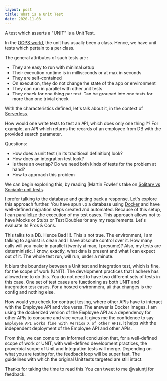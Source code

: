 ```yaml
---
layout: post
title: What is a Unit Test
date: 2020-11-08
---
```


A test which asserts a "UNIT" is a Unit Test.

In the [OOPS world](https://en.wikipedia.org/wiki/Object-oriented_programming), the unit has usually been a class. Hence, we have unit tests which pertain to a per class.

The general attributes of such tests are :

- They are easy to run with minimal setup
- Their execution runtime is in milliseconds or at max in seconds
- They are self-contained
- On execution, they do not change the state of the app or environment
- They can run in parallel with other unit tests
- They check for one thing per test. Can be grouped into one tests for more than one trivial check

With the characteristics defined, let's talk about it, in the context of 
[Serverless](https://en.wikipedia.org/wiki/Serverless_computing).

How would one write tests to test an API, which does only one thing ?? For example, an API which returns the records of an employee from DB with the provided search parameter.

Questions:
 - How does a unit test (in its traditional definition) look?
 - How does an integration test look?
 - Is there an overlap? Do we need both kinds of tests for the problem at hand?
 - How to approach this problem

We can begin exploring this, by reading [Martin Fowler's take on [Solitary vs Sociable unit tests](https://www.martinfowler.com/bliki/UnitTest.html). 
 
I prefer talking to the database and getting back a response. Let's explore this approach further. You have spun up a database using [Docker](https://www.docker.com/) and have well-defined migration steps created and automated. Because of this setup, I can parallelize the execution of my test cases. This approach allows not to have Mocks or Stubs or Test Doubles for any my requirements. Let's evaluate its Pros & Cons.

This talks to a DB. Hence Bad !!!. This is not true. The environment, I am talking to against is clean and I have absolute control over it. How many calls will you make in parallel (twenty at max, I presume)? Also, my tests are deterministic. I know, exactly, what data is present and what I can expect out of it. The whole test run, will run, under a minute.

It blurs the boundary between a Unit test and Integration test, which is fine, for the scope of work (UNIT). The development practices that I adhere has allowed me to do this. You do not need to have two different sets of tests in this case. One set of test cases are functioning as both UNIT and Integration test cases. For a hosted environment, all that changes is the config and nothing else.

How would you check for contract testing, where other APIs have to interact with the Employee API and vice versa. The answer is Docker Images. I am using the dockerized version of the Employee API as a dependency for other APIs to consume and vice versa. It gives me the confidence to say `Employee API works fine with Version X of other APIs`. It helps with the independent deployment of the Employee API and other APIs.

From this, we can come to an informed conclusion that, for a well-defined scope of work or UNIT, with well-defined development practices, the proverbial scope of Unit and Integration tests will merge. Depending on what you are testing for, the feedback loop will be super fast. The guidelines with which the original Unit tests targeted are still intact.

Thanks for taking the time to read this.
You can tweet to me @vaiuntj for feedback.